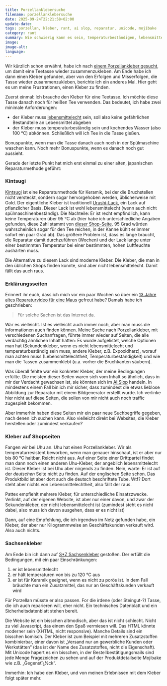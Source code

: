 ```yaml
---
title: Porzellanklebersuche
filename: porzellanklebersuche
date: 2025-09-24T22:21:58+02:00
update-date:
tags: porzellan, kleber, rant, ai slop, reparatur, unicode, mojibake
category: rant
summary: Wie schwierig kann es sein, temperaturbeständigen, lebensmittelechten Porzellankleber zu finden?
image:
image-alt:
language:
---
```


Wir kürzlich schon erwähnt, habe ich nach [einem Porzellankleber gesucht](/blogposts/geschirrflicker), um damit eine Teetasse wieder zusammenzukleben. Am Ende habe ich dann einen Kleber gefunden, aber von den Erfolgen und Misserfolgen, die Tasse wieder zusammenzukleben, berichte ich ein anderes Mal. Hier geht es um meine Frustrationen, einen Kleber zu finden.

Zuerst einmal: Ich brauche den Kleber für eine Teetasse. Ich möchte diese Tasse danach noch für heißen Tee verwenden. Das bedeutet, ich habe zwei minimale Anforderungen:

- der Kleber muss [lebensmittelecht](https://de.wikipedia.org/wiki/Lebensmittelechtheit) sein, soll also keine gefährlichen Bestandteile an Lebensmittel abgeben
- der Kleber muss temperaturbeständig sein und kochendes Wasser (also 100 °C) abkönnen. Schließlich will ich Tee in die Tasse gießen.

Bonuspunkte, wenn man die Tasse danach auch noch in der Spülmaschine waschen kann. Noch mehr Bonuspunkte, wenn es danach noch gut aussieht.

Gerade der letzte Punkt hat mich erst einmal zu einer alten, japanischen Reparaturmethode geführt:

### Kintsugi

[Kintsugi](https://de.wikipedia.org/wiki/Kintsugi) ist eine Reparaturmethode für Keramik, bei der die Bruchstellen nicht versteckt, sondern sogar hervorgehoben werden, üblicherweise mit Gold. Der eigentliche Kleber ist traditionell [Urushi-Lack](https://de.wikipedia.org/wiki/Urushi), ein Lack auf pflanzlicher Basis. Dieser Lack ist wohl lebensmittelecht (wenn auch nicht spülmaschinenbeständig). Die Nachteile: Er ist recht empfindlich, kann keine Temperaturen über 95 °C ab (hier habe ich unterschiedliche Angaben gefunden, diese Zahl stammt von [dieser Shop-Seite](https://kintsugi-kit.com/en-de/pages/3-steps-to-start-kintsugi-at-home#condition). 95 Grad würden wahrscheinlich sogar für den Tee reichen, in der Kanne kühlt er immer sofort ein paar Grad ab). Das größere Problem ist, dass es lange braucht, die Reparatur damit durchzuführen (Wochen) und der Lack lange unter einer bestimmten Temperatur bei einer bestimmten, hohen Luftfeuchte aushärten muss.

Die Alternative zu diesem Lack sind moderne Kleber. Die Kleber, die man in den üblichen Shops finden konnte, sind aber nicht lebensmittelecht. Damit fällt das auch raus.

### Erklärungsseiten

Erinnert ihr euch, dass ich mich vor ein paar Wochen so über ein [13 Jahre altes Reparaturvideo für eine Maus](/blogposts/mausreparatur) gefreut habe? Damals habe ich geschrieben:

> Für solche Sachen ist das Internet da.

War es vielleicht. Ist es vielleicht auch immer noch, aber man muss die Informationen auch finden können. Meine Suche nach Porzellankleber, mit verschiedenen Suchanfragen, führte immer wieder auf Seiten, die alle verdächtig ähnlichen Inhalt hatten: Es wurde aufgelistet, welche Optionen man hat (Sekundenkleber, wenn es nicht lebensmittelecht und temperaturbeständig sein muss, andere Kleber, z.B. Expoxidharz), worauf man achten muss (Lebensmittelechtheit, Temperaturbeständigkeit) und wie man die Tassen zusammenklebt (u.a. vorher die Bruchkanten säubern).

Was überall fehlte war ein konkreter Kleber, der meine Bedingungen erfüllte. Die meisten dieser Seiten waren sich vom Inhalt so ähnlich, dass in mir der Verdacht gewachsen ist, sie könnten sich im [AI Slop](https://de.wikipedia.org/wiki/Slop) handeln. In mindestens einem Fall bin ich mir sicher, dass zumindest die etwas lieblose Abbildung zur Reparatur mit einem Bildgenerator erstellt wurde. Ich verlinke hier nicht auf diese Seiten, die sollen von mir nicht auch noch traffic zugespielt bekommen.

Aber immerhin haben diese Seiten mir ein paar neue Suchbegriffe gegeben, nach denen ich suchen kann. Also vielleicht direkt bei Websites, die Kleber herstellen oder zumindest verkaufen?

### Kleber auf Shopseiten

Fangen wir bei Uhu an. Uhu hat einen Porzellankleber. Wir als temperaturresistent beworben, wenn man genauer hinschaut, ist er aber nur bis 80 °C haltbar. Reicht nicht aus. Auf einer Seite einer Drittpartei findet man dann noch einen anderen Uhu-Kleber, der angeblich lebensmittelecht ist. Dieser Kleber ist bei Uhu aber nirgends zu finden. Nein, warte: Er ist auf der _deutschen_ Seite nicht zu finden. Auf der englischen Seite schon. Das Produktbild ist aber dort auch die deutsch beschriftete Tube. Wtf? Dort steht aber nichts von Lebensmittelechtheit, also fällt der raus.

Pattex empfiehlt mehrere Kleber, für unterschiedliche Einsatzzwecke. Verlinkt, auf der eigenen Website, ist aber nur einer davon, und zwar der Sekundenkleber, der nicht lebensmittelecht ist (zumindest steht es nicht dabei, also muss ich davon ausgehen, dass er es nicht ist)

Dann, auf eine Empfehlung, die ich irgendwo im Netz gefunden habe, ein Kleber, der aber nur Kilogrammweise an Geschäftskunden verkauft wird. Also auch nichts.

### Sachsenkleber

Am Ende bin ich dann auf [S\*Z Sachsenkleber](https://www.sachsenkleber.de/artikel.php?ArtikelKategorieID=1) gestoßen. Der erfüllt die Bedingungen, mit ein paar Einschränkungen:

1. er ist lebensmittelecht
2. er hält temperaturen von bis zu 120 °C aus
3. er ist für Keramik geeignet, wenn es nicht zu porös ist. In dem Fall bräuchte man ein Zusatzmittel, das nur an Geschäftskunden verkauft wird

Für Porzellan müsste er also passen. For die irdene (oder Steingut-?) Tasse, die ich auch reparieren will, eher nicht. Ein technisches Datenblatt und ein Sicherheitsdatenblatt stehen bereit.

Die Website ist ein bisschen altmodisch, aber das ist nicht schlecht. Nicht zu viel Javascript, das einem den Spaß vermiesen will. Das HTML könnte moderner sein (XHTML, nicht responsive). Manche Details sind ein bisschen komisch. Der Kleber ist zum Beispiel mit mehreren Zusatzstoffen kombinierbar, einer davon ist „Versand nur an gewerbliche Kunden oder Werkstätten“ (das ist der Name des Zusatzstoffes, nicht die Eigenschaft). Mit Unicode hapert es ein bisschen, in der Bestellbestätigungsmails sind jede Menge Fragezeichen zu sehen und auf der Produktdetailseite Mojibake wie z.B. „Gegenstï¿½ck“.

Immerhin: Ich habe den Kleber, und von meinen Erlebnissen mit dem Kleber folgt später mehr.
